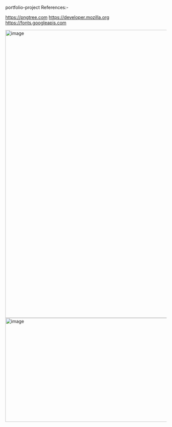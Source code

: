 portfolio-project References:-

https://pngtree.com
https://developer.mozilla.org
https://fonts.googleapis.com

<img width="689" height="900" alt="image" src="https://github.com/user-attachments/assets/27453af7-5860-4dfb-9109-c1eb07d9bb8c" />

<img width="1898" height="325" alt="image" src="https://github.com/user-attachments/assets/e8d8725a-1038-4c5e-a113-12f4bb7166d7" />
